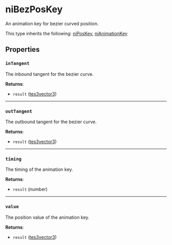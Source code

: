 # niBezPosKey
<div class="search_terms" style="display: none">nibezposkey, bezposkey</div>

<!---
	This file is autogenerated. Do not edit this file manually. Your changes will be ignored.
	More information: https://github.com/MWSE/MWSE/tree/master/docs
-->

An animation key for bezier curved position.

This type inherits the following: [niPosKey](../types/niPosKey.md), [niAnimationKey](../types/niAnimationKey.md)
## Properties

### `inTangent`
<div class="search_terms" style="display: none">intangent</div>

The inbound tangent for the bezier curve.

**Returns**:

* `result` ([tes3vector3](../types/tes3vector3.md))

***

### `outTangent`
<div class="search_terms" style="display: none">outtangent</div>

The outbound tangent for the bezier curve.

**Returns**:

* `result` ([tes3vector3](../types/tes3vector3.md))

***

### `timing`
<div class="search_terms" style="display: none">timing</div>

The timing of the animation key.

**Returns**:

* `result` (number)

***

### `value`
<div class="search_terms" style="display: none">value</div>

The position value of the animation key.

**Returns**:

* `result` ([tes3vector3](../types/tes3vector3.md))

